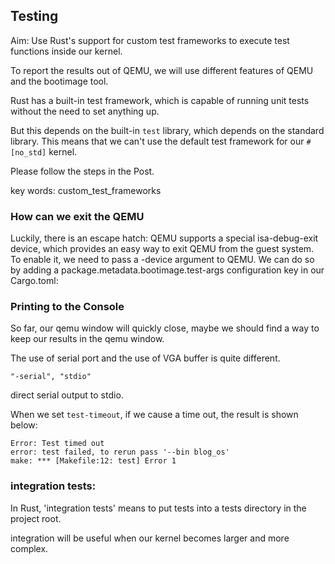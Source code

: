 ## Testing
Aim: Use Rust's support for custom test frameworks to execute test functions inside our kernel.

To report the results out of QEMU, we will use different features of QEMU and the bootimage tool.

Rust has a built-in test framework, which is capable of running unit tests without the need to set anything up.

But this depends on the built-in `test` library, which depends on the standard library. This means that we can't use the default test framework for our `#[no_std]` kernel.

Please follow the steps in the Post.

key words: custom_test_frameworks
### How can we exit the QEMU
Luckily, there is an escape hatch: QEMU supports a special isa-debug-exit device, which provides an easy way to exit QEMU from the guest system. To enable it, we need to pass a -device argument to QEMU. We can do so by adding a package.metadata.bootimage.test-args configuration key in our Cargo.toml:
### Printing to the Console
So far, our qemu window will quickly close, maybe we should find a way to keep our results in the qemu window.

The use of serial port and the use of VGA buffer is quite different.

```
"-serial", "stdio"
```
direct serial output to stdio.

When we set `test-timeout`, if we cause a time out, the result is shown below:
```shell
Error: Test timed out
error: test failed, to rerun pass '--bin blog_os'
make: *** [Makefile:12: test] Error 1
```
### integration tests:
In Rust, 'integration tests' means to put tests into a tests directory in the project root.

integration will be useful when our kernel becomes larger and more complex.
